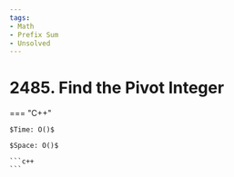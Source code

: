 ```yaml
---
tags:
- Math
- Prefix Sum
- Unsolved
---
```



# 2485. Find the Pivot Integer

=== "C++"

    $Time: O()$

    $Space: O()$

    ```c++
    ```